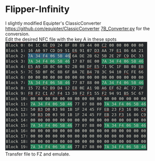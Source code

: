 # Flipper-Infinity

I slightly modified Equipter's ClassicConverter https://github.com/equipter/ClassicConverter [7B_Converter.py](/Scripts/7B_Converter.py) for the conversion.  
Edit the desired NFC file with the key A in these spots  
![Key A](Images/KeyA.png)  
Transfer file to FZ and emulate.
